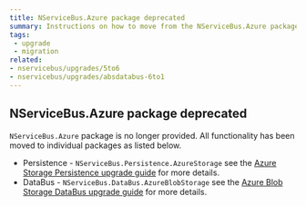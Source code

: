 ```yaml
---
title: NServiceBus.Azure package deprecated
summary: Instructions on how to move from the NServiceBus.Azure package to the new individual packages.
tags:
 - upgrade
 - migration
related:
- nservicebus/upgrades/5to6
- nservicebus/upgrades/absdatabus-6to1
---
```


## NServiceBus.Azure package deprecated

`NServiceBus.Azure` package is no longer provided. All functionality has been moved to individual packages as listed below.

* Persistence - `NServiceBus.Persistence.AzureStorage` see the [Azure Storage Persistence upgrade guide](/nservicebus/upgrades/asp-6to1.md) for more details.
* DataBus - `NServiceBus.DataBus.AzureBlobStorage` see the [Azure Blob Storage DataBus upgrade guide](/nservicebus/upgrades/absdatabus-6to1.md) for more details.
